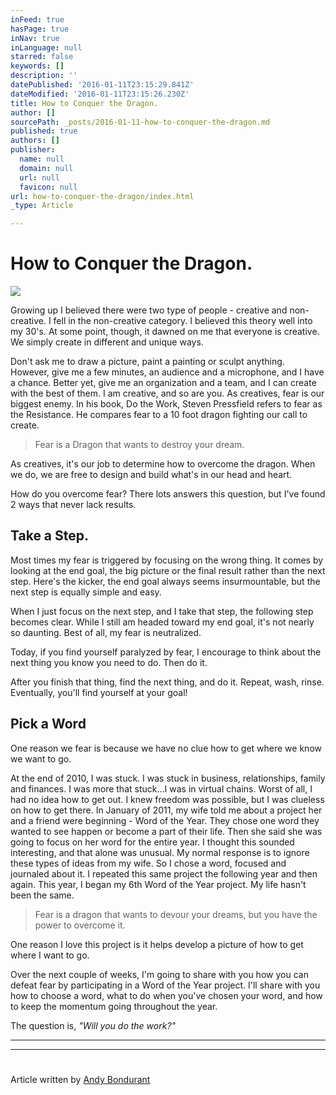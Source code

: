 ```yaml
---
inFeed: true
hasPage: true
inNav: true
inLanguage: null
starred: false
keywords: []
description: ''
datePublished: '2016-01-11T23:15:29.841Z'
dateModified: '2016-01-11T23:15:26.230Z'
title: How to Conquer the Dragon.
author: []
sourcePath: _posts/2016-01-11-how-to-conquer-the-dragon.md
published: true
authors: []
publisher:
  name: null
  domain: null
  url: null
  favicon: null
url: how-to-conquer-the-dragon/index.html
_type: Article

---
```

# How to Conquer the Dragon.
![](https://s3-us-west-2.amazonaws.com/the-grid-img/p/82cabe3e16393dc7c00886b2be058653ee9a102c.jpg)

Growing up I believed there were two type of people - creative and non-creative. I fell in the non-creative category. I believed this theory well into my 30's. At some point, though, it dawned on me that everyone is creative. We simply create in different and unique ways.

Don't ask me to draw a picture, paint a painting or sculpt anything. However, give me a few minutes, an audience and a microphone, and I have a chance. Better yet, give me an organization and a team, and I can create with the best of them. I am creative, and so are you. As creatives, fear is our biggest enemy. In his book, Do the Work, Steven Pressfield refers to fear as the Resistance. He compares fear to a 10 foot dragon fighting our call to create.

> Fear is a Dragon that wants to destroy your dream.
> 
> 

As creatives, it's our job to determine how to overcome the dragon. When we do, we are free to design and build what's in our head and heart.

How do you overcome fear? There lots answers this question, but I've found 2 ways that never lack results.

## 

## Take a Step.

Most times my fear is triggered by focusing on the wrong thing. It comes by looking at the end goal, the big picture or the final result rather than the next step. Here's the kicker, the end goal always seems insurmountable, but the next step is equally simple and easy.

When I just focus on the next step, and I take that step, the following step becomes clear. While I still am headed toward my end goal, it's not nearly so daunting. Best of all, my fear is neutralized.

Today, if you find yourself paralyzed by fear, I encourage to think about the next thing you know you need to do. Then do it.

After you finish that thing, find the next thing, and do it. Repeat, wash, rinse. Eventually, you'll find yourself at your goal!

## 

## 

## Pick a Word

One reason we fear is because we have no clue how to get where we know we want to go.

At the end of 2010, I was stuck. I was stuck in business, relationships, family and finances. I was more that stuck...I was in virtual chains. Worst of all, I had no idea how to get out. I knew freedom was possible, but I was clueless on how to get there.  In January of 2011, my wife told me about a project her and a friend were beginning - Word of the Year. They chose one word they wanted to see happen or become a part of their life. Then she said she was going to focus on her word for the entire year. I thought this sounded interesting, and that alone was unusual. My normal response is to ignore these types of ideas from my wife. So I chose a word, focused and journaled about it. I repeated this same project the following year and then again. This year, I began my 6th Word of the Year project. My life hasn't been the same.

> Fear is a dragon that wants to devour your dreams, but you have the power to overcome it.

One reason I love this project is it helps develop a picture of how to get where I want to go.

Over the next couple of weeks, I'm going to share with you how you can defeat fear by participating in a Word of the Year project. I'll share with you how to choose a word, what to do when you've chosen your word, and how to keep the momentum going throughout the year.

The question is, _"Will you do the work?"_

****

****

# 

## 

Article written by [Andy Bondurant][0]



[0]: https://twitter.com/andybondurant